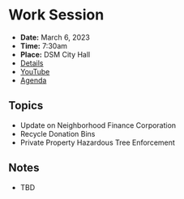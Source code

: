 # Work Session

- **Date:** March 6, 2023
- **Time:** 7:30am
- **Place:** DSM City Hall
- [Details](https://www.dsm.city/citycouncil_detail_T60_R2387.php)
- [YouTube](https://youtube.com/live/58cN17cj2aM)
- [Agenda](https://councildocs.dsm.city/agendas/2023/20230306CouncilWorkSession.pdf)

## Topics

- Update on Neighborhood Finance Corporation
- Recycle Donation Bins
- Private Property Hazardous Tree Enforcement 

## Notes

- TBD
